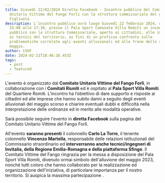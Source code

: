 ```yaml
---
title: Giovedì 22/02/2024 Diretta Facebook - Incontro pubblico del Comitato
  Unitario Vittime del Fango Forlì con la struttura commissariale del generale
  Figliuolo
description: L'incontro pubblico avrà luogo Giovedì 22 febbraio 2024, dalle
  15:00 alle 17:30, presso il Pala Sport Comunale Villa Romiti un incontro
  pubblico con la struttura Commissariale, aperto ai cittadini, alle imprese e
  ai tecnici del territorio, ai fini di un proficuo confronto sulle
  problematiche correlate agli eventi alluvionali ed alle frane dello scorso
  maggio.
author: CUVF
date: 2024-02-21T18:46:16.453Z
tags:
  - post
  - featured
---
```

<!--StartFragment-->

L'evento è organizzato dal **Comitato Unitario Vittime del Fango Forlì**, in collaborazione con i **Comitati Riuniti** ed è ospitato al **Pala Sport Villa Romiti** del Quartiere Romiti. L’incontro ha l’obiettivo di dare supporto e risposte ai cittadini ed alle imprese che hanno subito danni a seguito degli eventi alluvionali del maggio scorso e chiarire eventuali dubbi e difficoltà nella interpretazione delle ordinanze ed in merito alle modalità operative.

S﻿arà possibile seguire l'evento in **diretta Facebook** sulla pagina del Comitato Unitario Vittime del Fango Forlì.

All'evento **saranno presenti** il colonnello **Carlo La Torre**, il tenente colonnello **Vincenzo Martella**, responsabile delle relazioni istituzionali del Commissario straordinario ed **interverranno anche tecnici/ingegneri di Invitalia, della Regione Emilia-Romagna e della piattaforma Sfinge**. Il Comitato Vittime del Fango ringrazia per la messa a disposizione del Pala Sport Villa Romiti, divenuto ormai simbolo dell'alluvione del maggio 2023, nonché tutti coloro che hanno collaborato per la realizzazione ed organizzazione dell'iniziativa, di particolare importanza per il nostro territorio. Si auspica la massima partecipazione .



<!--EndFragment-->